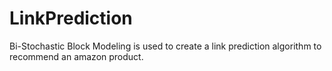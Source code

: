 # LinkPrediction
Bi-Stochastic Block Modeling is used to create a link prediction algorithm to recommend an amazon product.
